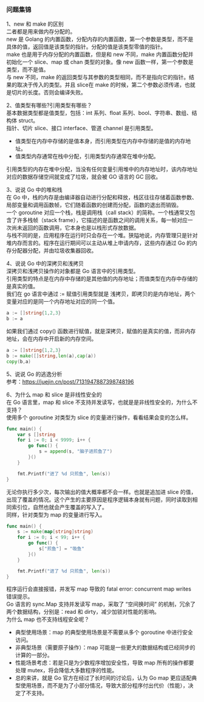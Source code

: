 
### 问题集锦
1、new 和 make 的区别  
二者都是用来做内存分配的。  
new 是 Golang 的内置函数，分配内存的内置函数，第一个参数是类型，而不是具体的值，返回值是该类型的指针。分配的值是该类型零值的指针。  
make 也是用于内存分配的内置函数，但是和 new 不同，make 内置函数分配并初始化一个 slice、map 或 chan 类型的对象。像 new 函数一样，第一个参数是类型，而不是值。  
与 new 不同，make 的返回类型与其参数的类型相同，而不是指向它的指针。结果的取决于传入的类型。并且 slice在 make 的时候，第二个参数必须传递，也就是切片的长度。否则会编译失败。  

2、值类型有哪些?引用类型有哪些？  
基本数据类型都是值类型，包括：int 系列、float 系列、bool、字符串、数组、结构体 struct。  
指针、切片 slice、接口 interface、管道 channel 是引用类型。  
- 值类型在内存中存储的是值本身，而引用类型在内存中存储的是值的内存地址。  
- 值类型内存通常在栈中分配，引用类型内存通常在堆中分配。  

引用类型的内存在堆中分配，当没有任何变量引用堆中的内存地址时，该内存地址对应的数据存储空间就变成了垃圾，就会被 GO 语言的 GC 回收。

3、说说 Go 中的堆和栈  
在 Go 中，栈的内存是由编译器自动进行分配和释放，栈区往往存储着函数参数、局部变量和调用函数帧，它们随着函数的创建而分配，函数的退出而销毁。  
一个 goroutine 对应一个栈，栈是调用栈（call stack）的简称。一个栈通常又包含了许多栈帧（stack frame），它描述的是函数之间的调用关系，每一帧对应一次尚未返回的函数调用，它本身也是以栈形式存放数据。  
与栈不同的是，应用程序在运行时只会存在一个堆。狭隘地说，内存管理只是针对堆内存而言的。程序在运行期间可以主动从堆上申请内存，这些内存通过 Go 的内存分配器分配，并由垃圾收集器回收。  

4、说说 Go 中的深拷贝和浅拷贝  
深拷贝和浅拷贝操作的对象都是 Go 语言中的引用类型。  
引用类型的特点是在内存中存储的是其他值的内存地址；而值类型在内存中存储的是真实的值。  
我们在 go 语言中通过 := 赋值引用类型就是 浅拷贝，即拷贝的是内存地址，两个变量对应的是同一个内存地址对应的同一个值。
```go
a := []string{1,2,3} 
b := a
```
如果我们通过 copy() 函数进行赋值，就是深拷贝，赋值的是真实的值，而非内存地址，会在内存中开启新的内存空间。  
```go
a := []string{1,2,3} 
b := make([]string,len(a),cap(a)) 
copy(b,a)
```

5、说说 Go 的逃逸分析   
参考：https://juejin.cn/post/7131947887398748196  


6、为什么 map 和 slice 是非线性安全的  
在 Go 语言里，map 和 slice 不支持并发读写，也就是是非线性安全的，为什么不支持？  
使用多个 goroutine 对类型为 slice 的变量进行操作，看看结果会变的怎么样。  
```go
func main() {
	var s []string
	for i := 0; i < 9999; i++ {
		go func() {
			s = append(s, "脑子进煎鱼了")
		}()
	}

	fmt.Printf("进了 %d 只煎鱼", len(s))
}
```
无论你执行多少次，每次输出的值大概率都不会一样。也就是追加进 slice 的值，出现了覆盖的情况。这个产生的主要原因是程序逻辑本身就有问题，同时读取到相同索引位，自然也就会产生覆盖的写入了。  
同样，针对类型为 map 的变量进行写入。
```go
func main() {
	s := make(map[string]string)
	for i := 0; i < 99; i++ {
		go func() {
			s["煎鱼"] = "吸鱼"
		}()
	}

	fmt.Printf("进了 %d 只煎鱼", len(s))
}
```
程序运行会直接报错，并发写 map 导致的 fatal error: concurrent map writes 错误提示。  
Go 语言的 sync.Map 支持并发读写 map，采取了 “空间换时间” 的机制，冗余了两个数据结构，分别是：read 和 dirty，减少加锁对性能的影响。  
为什么 map 也不支持线程安全呢？    
- 典型使用场景：map 的典型使用场景是不需要从多个 goroutine 中进行安全访问。  
- 非典型场景（需要原子操作）：map 可能是一些更大的数据结构或已经同步的计算的一部分。  
- 性能场景考虑：若是只是为少数程序增加安全性，导致 map 所有的操作都要处理 mutex，将会降低大多数程序的性能。  
- 总的来讲，就是 Go 官方在经过了长时间的讨论后，认为 Go map 更应适配典型使用场景，而不是为了小部分情况，导致大部分程序付出代价（性能），决定了不支持。  

